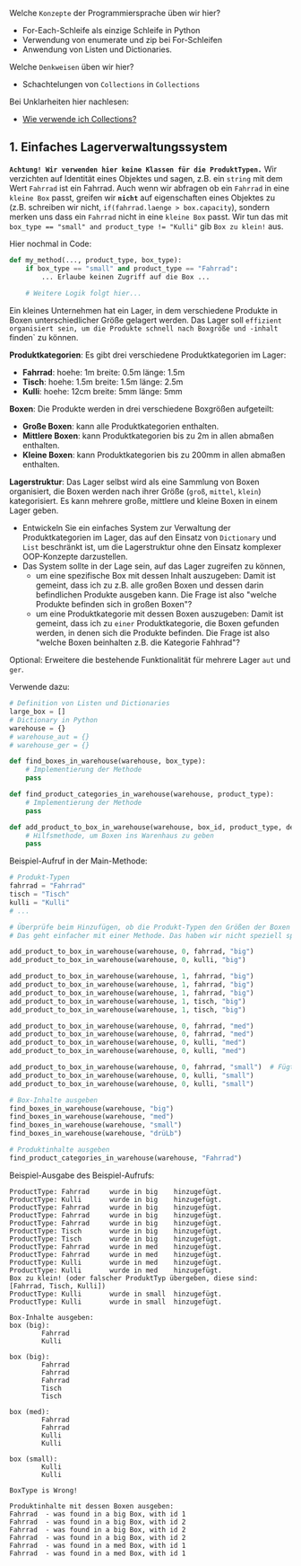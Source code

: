 Welche ``Konzepte`` der Programmiersprache üben wir hier?
* For-Each-Schleife als einzige Schleife in Python
* Verwendung von enumerate und zip bei For-Schleifen
* Anwendung von Listen und Dictionaries.

Welche ``Denkweisen`` üben wir hier?
* Schachtelungen von ``Collections`` in ``Collections``

Bei Unklarheiten hier nachlesen:
* [Wie verwende ich Collections?](../L5.1Collections.md)

## 1. Einfaches Lagerverwaltungssystem
**`Achtung! Wir verwenden hier keine Klassen für die ProduktTypen.`** Wir verzichten auf Identität eines Objektes und sagen, z.B. ein `string` mit dem Wert `Fahrrad` ist ein Fahrrad.
Auch wenn wir abfragen ob ein `Fahrrad` in eine `kleine Box` passt, greifen wir **`nicht`** auf eigenschaften eines Objektes zu (z.B. schreiben wir nicht, `if(fahrrad.laenge > box.capacity`), sondern merken uns dass ein `Fahrrad` nicht in eine `kleine Box` passt. Wir tun das mit ``box_type == "small" and product_type != "Kulli"`` gib  ``Box zu klein!`` aus.

Hier nochmal in Code:
```python
def my_method(..., product_type, box_type):
    if box_type == "small" and product_type == "Fahrrad":
        ... Erlaube keinen Zugriff auf die Box ...
        
    # Weitere Logik folgt hier...

```

Ein kleines Unternehmen hat ein Lager, in dem verschiedene Produkte in Boxen unterschiedlicher Größe gelagert werden. Das Lager soll `effizient organisiert sein, um die Produkte schnell nach Boxgröße und -inhalt `finden` zu können.

**Produktkategorien**: Es gibt drei verschiedene Produktkategorien im Lager:
   - **Fahrrad**: hoehe: 1m breite: 0.5m länge: 1.5m
   - **Tisch**: hoehe: 1.5m breite: 1.5m länge: 2.5m
   - **Kulli**: hoehe: 12cm breite: 5mm länge: 5mm

**Boxen**: Die Produkte werden in drei verschiedene Boxgrößen aufgeteilt:
   - **Große Boxen**: kann alle Produktkategorien enthalten.
   - **Mittlere Boxen**: kann Produktkategorien bis zu 2m in allen abmaßen enthalten.
   - **Kleine Boxen**: kann Produktkategorien bis zu 200mm in allen abmaßen enthalten.


**Lagerstruktur**: Das Lager selbst wird als eine Sammlung von Boxen organisiert, die Boxen werden nach ihrer Größe (`groß`, `mittel`, `klein`) kategorisiert.
Es kann mehrere große, mittlere und kleine Boxen in einem Lager geben.

- Entwickeln Sie ein einfaches System zur Verwaltung der Produktkategorien im Lager, das auf den Einsatz von `Dictionary` und `List` beschränkt ist, um die Lagerstruktur ohne den Einsatz komplexer OOP-Konzepte darzustellen. 
- Das System sollte in der Lage sein, auf das Lager zugreifen zu können,
  -  um eine spezifische Box mit dessen Inhalt auszugeben: Damit ist gemeint, dass ich zu z.B. alle großen Boxen und dessen darin befindlichen Produkte ausgeben kann. Die Frage ist also "welche Produkte befinden sich in großen Boxen"?
  -  um eine Produktkategorie mit dessen Boxen auszugeben: Damit ist gemeint, dass ich zu `einer` Produktkategorie, die Boxen gefunden werden, in denen sich die Produkte befinden. Die Frage ist also "welche Boxen beinhalten z.B. die Kategorie Fahhrad"?


Optional: Erweitere die bestehende Funktionalität für mehrere Lager `aut` und `ger`.

Verwende dazu:
```python
# Definition von Listen und Dictionaries
large_box = []
# Dictionary in Python
warehouse = {}
# warehouse_aut = {}
# warehouse_ger = {}

def find_boxes_in_warehouse(warehouse, box_type):
    # Implementierung der Methode
    pass

def find_product_categories_in_warehouse(warehouse, product_type):
    # Implementierung der Methode
    pass

def add_product_to_box_in_warehouse(warehouse, box_id, product_type, destination):
    # Hilfsmethode, um Boxen ins Warenhaus zu geben
    pass

```

Beispiel-Aufruf in der Main-Methode:
```python
# Produkt-Typen
fahrrad = "Fahrrad"
tisch = "Tisch"
kulli = "Kulli"
# ...

# Überprüfe beim Hinzufügen, ob die Produkt-Typen den Größen der Boxen entsprechen
# Das geht einfacher mit einer Methode. Das haben wir nicht speziell spezifiziert in der Angabe (mit Absicht!).

add_product_to_box_in_warehouse(warehouse, 0, fahrrad, "big")
add_product_to_box_in_warehouse(warehouse, 0, kulli, "big")

add_product_to_box_in_warehouse(warehouse, 1, fahrrad, "big")
add_product_to_box_in_warehouse(warehouse, 1, fahrrad, "big")
add_product_to_box_in_warehouse(warehouse, 1, fahrrad, "big")
add_product_to_box_in_warehouse(warehouse, 1, tisch, "big")
add_product_to_box_in_warehouse(warehouse, 1, tisch, "big")

add_product_to_box_in_warehouse(warehouse, 0, fahrrad, "med")
add_product_to_box_in_warehouse(warehouse, 0, fahrrad, "med")
add_product_to_box_in_warehouse(warehouse, 0, kulli, "med")
add_product_to_box_in_warehouse(warehouse, 0, kulli, "med")

add_product_to_box_in_warehouse(warehouse, 0, fahrrad, "small")  # Fügt es nicht hinzu, da eine Box "small" für ein Fahrrad nicht passend ist.
add_product_to_box_in_warehouse(warehouse, 0, kulli, "small")
add_product_to_box_in_warehouse(warehouse, 0, kulli, "small")

# Box-Inhalte ausgeben
find_boxes_in_warehouse(warehouse, "big")
find_boxes_in_warehouse(warehouse, "med")
find_boxes_in_warehouse(warehouse, "small")
find_boxes_in_warehouse(warehouse, "drüLb")

# Produktinhalte ausgeben
find_product_categories_in_warehouse(warehouse, "Fahrrad")

```

Beispiel-Ausgabe des Beispiel-Aufrufs:
```
ProductType: Fahrrad     wurde in big    hinzugefügt.
ProductType: Kulli       wurde in big    hinzugefügt.
ProductType: Fahrrad     wurde in big    hinzugefügt.
ProductType: Fahrrad     wurde in big    hinzugefügt.
ProductType: Fahrrad     wurde in big    hinzugefügt.
ProductType: Tisch       wurde in big    hinzugefügt.
ProductType: Tisch       wurde in big    hinzugefügt.
ProductType: Fahrrad     wurde in med    hinzugefügt.
ProductType: Fahrrad     wurde in med    hinzugefügt.
ProductType: Kulli       wurde in med    hinzugefügt.
ProductType: Kulli       wurde in med    hinzugefügt.
Box zu klein! (oder falscher ProduktTyp übergeben, diese sind: [Fahrrad, Tisch, Kulli])
ProductType: Kulli       wurde in small  hinzugefügt.
ProductType: Kulli       wurde in small  hinzugefügt.

Box-Inhalte ausgeben:
box (big):
        Fahrrad
        Kulli

box (big):
        Fahrrad
        Fahrrad
        Fahrrad
        Tisch
        Tisch

box (med):
        Fahrrad
        Fahrrad
        Kulli
        Kulli

box (small):
        Kulli
        Kulli

BoxType is Wrong!

Produktinhalte mit dessen Boxen ausgeben:
Fahrrad  - was found in a big Box, with id 1
Fahrrad  - was found in a big Box, with id 2
Fahrrad  - was found in a big Box, with id 2
Fahrrad  - was found in a big Box, with id 2
Fahrrad  - was found in a med Box, with id 1
Fahrrad  - was found in a med Box, with id 1
```